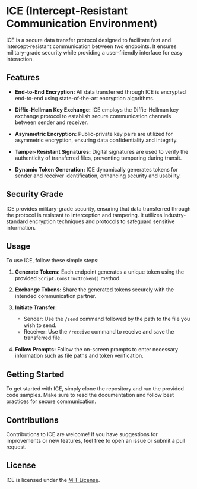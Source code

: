 # ICE (Intercept-Resistant Communication Environment)

ICE is a secure data transfer protocol designed to facilitate fast and intercept-resistant communication between two endpoints. It ensures military-grade security while providing a user-friendly interface for easy interaction.

## Features

- **End-to-End Encryption:** All data transferred through ICE is encrypted end-to-end using state-of-the-art encryption algorithms.
  
- **Diffie-Hellman Key Exchange:** ICE employs the Diffie-Hellman key exchange protocol to establish secure communication channels between sender and receiver.

- **Asymmetric Encryption:** Public-private key pairs are utilized for asymmetric encryption, ensuring data confidentiality and integrity.

- **Tamper-Resistant Signatures:** Digital signatures are used to verify the authenticity of transferred files, preventing tampering during transit.

- **Dynamic Token Generation:** ICE dynamically generates tokens for sender and receiver identification, enhancing security and usability.

## Security Grade

ICE provides military-grade security, ensuring that data transferred through the protocol is resistant to interception and tampering. It utilizes industry-standard encryption techniques and protocols to safeguard sensitive information.

## Usage

To use ICE, follow these simple steps:

1. **Generate Tokens:** Each endpoint generates a unique token using the provided `Script.ConstructToken()` method.

2. **Exchange Tokens:** Share the generated tokens securely with the intended communication partner.

3. **Initiate Transfer:**
   - Sender: Use the `/send` command followed by the path to the file you wish to send.
   - Receiver: Use the `/receive` command to receive and save the transferred file.

4. **Follow Prompts:** Follow the on-screen prompts to enter necessary information such as file paths and token verification.

## Getting Started

To get started with ICE, simply clone the repository and run the provided code samples. Make sure to read the documentation and follow best practices for secure communication.

## Contributions

Contributions to ICE are welcome! If you have suggestions for improvements or new features, feel free to open an issue or submit a pull request.

## License

ICE is licensed under the [MIT License](LICENSE).
